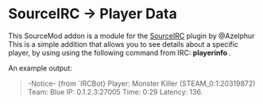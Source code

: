 # SourceIRC -> Player Data

This SourceMod addon is a module for the [SourceIRC](https://github.com/Azelphur/SourceIRC) plugin by @Azelphur
This is a simple addition that allows you to see details about a specific player, by using using the following command from IRC: **playerinfo <target>**.

An example output:

> -Notice- {from `IRCBot} Player: Monster Killer (STEAM_0:1:20319872) Team: Blue IP: 0.1.2.3:27005 Time: 0:29 Latency: 136. 